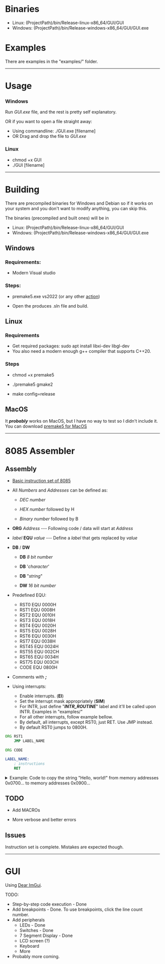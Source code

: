 # Binaries

- Linux: (ProjectPath)/bin/Release-linux-x86_64/GUI/GUI
- Windows: (ProjectPath)/bin/Release-windows-x86_64/GUI/GUI.exe

# Examples

There are examples in the "examples/" folder.

---

# Usage

### Windows
Run *GUI.exe* file, and the rest is pretty self explanatory.

OR if you want to open a file straight away:
- Using commandline: ./GUI.exe [filename]
- OR Drag and drop the file to *GUI.exe*

### Linux
- chmod +x GUI
- ./GUI [filename]


---
# Building

  

There are precompiled binaries for Windows and Debian so if it works on your system and you don't want to modify anything, you can skip this.

The binaries (precompiled and built ones) will be in
- Linux: (ProjectPath)/bin/Release-linux-x86_64/GUI/GUI
- Windows: (ProjectPath)/bin/Release-windows-x86_64/GUI/GUI.exe

## Windows

  

### Requirements:
- Modern Visual studio
  
### Steps:

- premake5.exe vs2022 (or any other [action](https://premake.github.io/docs/using-premake))

- Open the produces .sln file and build.

  

## Linux

  ### Requirements
  - Get required packages: sudo apt install libxi-dev libgl-dev
  - You also need a modern enough g++ compiler that supports C++20.

### Steps

- chmod +x premake5

- ./premake5 gmake2

- make config=release

  

## MacOS

  

It ***probably*** works on MacOS, but I have no way to test so I didn't include it. You can download [premake5 for MacOS](https://premake.github.io/download/)

  

---  

# 8085 Assembler

  

## Assembly

  

- [Basic instruction set of 8085](https://www.tutorialspoint.com/microprocessor/microprocessor_8085_instruction_sets.htm)

  

- All *Numbers* and *Addresses* can be defined as:

	-  *DEC number*

	-  *HEX number* followed by H

	-  *Binary number* followed by B
  

-  **ORG**  *Address* --- Following code / data will start at *Address*

  

-  *label*  **EQU**  *value* --- Define a *label* that gets replaced by *value*

  

-  **DB** / **DW**

	-  **DB**  *8 bit number*

	-  **DB** '*character*'

	-  **DB** "*string*"

	-  **DW**  *16 bit number*

  

- Predefined EQU:
	- RST0 EQU 0000H
	- RST1 EQU 0008H
	- RST2 EQU 0010H
	- RST3 EQU 0018H
	- RST4 EQU 0020H
	- RST5 EQU 0028H
	- RST6 EQU 0030H
	- RST7 EQU 0038H
	- RST45 EQU 0024H
	- RST55 EQU 002CH
	- RST65 EQU 0034H
	- RST75 EQU 003CH
	- CODE EQU 0800H

- Comments with ***;***

- Using interrupts:
	- Enable interrupts. (**EI**)
	- Set the interrupt mask appropriately (**SIM**)
	- For INTR, just define "***INTR_ROUTINE***" label and it'll be called upon INTR. Examples in "examples/"
	- For all other interrupts, follow example bellow.
	- By default, all interrupts, except RST0, just RET. Use JMP instead.
	- By default RST0 jumps to 0800H.

```asm
ORG RST1
	JMP LABEL_NAME
	
ORG CODE

LABEL_NAME:
	; instructions
	RET 
```
  

<details>

<summary>Example: Code to copy the string "Hello, world!" from memory addresses 0x0700... to memory addresses 0x0900...</summary>

  

```asm

ORG 0700H ; All data from below will start at address 0x0700

  

DB "Hello, world!"

  

ORG CODE ; Code execution begins at 0x0800

  

MVI A, 0

  

MVI H, 09H ; HL = 0x0900

MVI L, 0

  

MVI D, 07 ; DE = 0x0700

MVI E, 0

  

loop1:

XCHG ; Get the 0x0700... to HL

  

MOV A,M ; Get the letter into A

XCHG ; Get HL back to 0x0900... space

MOV M,A ; Save A there

INX H ; Increase to 0x0901...

INX D ; Increase to 0x0701...

CPI 00h ; if A = 0, means we hit '\0' and we're done.

JNZ loop1

  

HLT

```

</details>

  
  

## TODO

  

- Add MACROs

- More verbose and better errors

  

## Issues

Instruction set is complete. Mistakes are expected though.

  
  

---

  
  

# GUI
Using [Dear ImGui](https://github.com/ocornut/imgui). 
 
 TODO:
 - Step-by-step code execution - Done
 - Add breakpoints - Done. To use breakpoints, click the line count number.
 - Add peripherals
 	- LEDs - Done 
 	- Switches - Done 
 	- 7 Segment Display - Done
 	- LCD screen (?)
 	- Keyboard
 	- More
 - Probably more coming.
 

